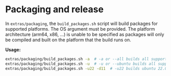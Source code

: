 # Packaging and release

In `extras/packaging`, the `build_packages.sh` script will build packages for supported platforms. The OS argument must be provided. The platform architecture (arm64, x86, …) is unable to be specified as packages will only be compiled and built on the platform that the build runs on.

**Usage:**
```bash
extras/packaging/build_packages.sh -a  # -a or --all builds all supported platforms
extras/packaging/build_packages.sh -u  # -u or --ubuntu builds all supported versions of Ubuntu
extras/packaging/build_packages.sh -u22 -d11  # -u22 builds ubuntu 22.04 and -d11 builds Debian 11
```
